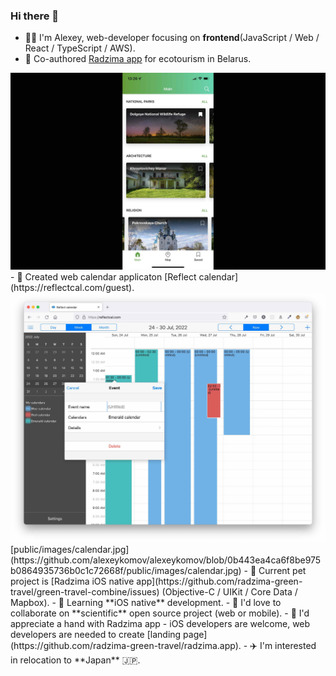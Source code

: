### Hi there 👋

- 👨‍💻 I'm Alexey, web-developer focusing on **frontend**(JavaScript / Web / React / TypeScript / AWS).
- 🌲 Co-authored [Radzima app](https://apps.apple.com/app/radzima/id1587158874) for ecotourism in Belarus.
<img src="https://raw.githubusercontent.com/alexeykomov/alexeykomov/master/public/images/travel_app2.jpg">
- 📆 Created web calendar applicaton [Reflect calendar](https://reflectcal.com/guest).
<img src="https://raw.githubusercontent.com/alexeykomov/alexeykomov/master/public/images/calendar.jpg">
[public/images/calendar.jpg](https://github.com/alexeykomov/alexeykomov/blob/0b443ea4ca6f8be975b0864935736b0c1c72668f/public/images/calendar.jpg)
- 🔭 Current pet project is [Radzima iOS native app](https://github.com/radzima-green-travel/green-travel-combine/issues) (Objective-C / UIKit / Core Data / Mapbox).
- 🌱 Learning **iOS native** development.
- 🤝 I'd love to collaborate on **scientific** open source project (web or mobile).
- 🤔 I'd appreciate a hand with Radzima app - iOS developers are welcome, web developers are needed to create [landing page](https://github.com/radzima-green-travel/radzima.app).
- ✈️ I'm interested in relocation to **Japan** 🇯🇵.

